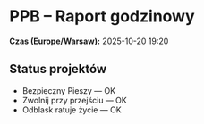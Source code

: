 # PPB – Raport godzinowy
**Czas (Europe/Warsaw):** 2025-10-20 19:20

## Status projektów
- Bezpieczny Pieszy — OK
- Zwolnij przy przejściu — OK
- Odblask ratuje życie — OK

